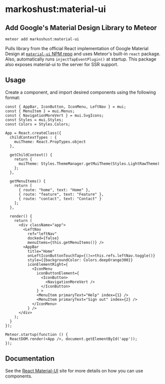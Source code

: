 # markoshust:material-ui

## Add Google's Material Design Library to Meteor

`meteor add markoshust:material-ui`

Pulls library from the official React implementation of Google Material Design at <a href="https://www.npmjs.com/package/material-ui" target="_blank">`material-ui` NPM repo</a> and uses Meteor's built-in `react` package. Also, automatically runs `injectTapEventPlugin()` at startup. This package also exposes material-ui to the server for SSR support.

## Usage

Create a component, and import desired components using the following format:

```
const { AppBar, IconButton, IconMenu, LeftNav } = mui;
const { MenuItem } = mui.Menus;
const { NavigationMoreVert } = mui.SvgIcons;
const Styles = mui.Styles;
const Colors = Styles.Colors;

App = React.createClass({
  childContextTypes : {
    muiTheme: React.PropTypes.object
  },

  getChildContext() {
    return {
      muiTheme: Styles.ThemeManager.getMuiTheme(Styles.LightRawTheme)
    };
  },

  getMenuItems() {
    return [
      { route: "home", text: "Home" },
      { route: "feature", text: "Feature" },
      { route: "contact", text: "Contact" }
    ];
  },

  render() {
    return (
      <div className="app">
        <LeftNav
          ref="leftNav"
          docked={false}
          menuItems={this.getMenuItems()} />
        <AppBar
          title="Home"
          onLeftIconButtonTouchTap={()=>this.refs.leftNav.toggle()}
          style={{backgroundColor: Colors.deepOrange300}}
          iconElementRight={
            <IconMenu
              iconButtonElement={
                <IconButton>
                  <NavigationMoreVert />
                </IconButton>
              } >
              <MenuItem primaryText="Help" index={1} />
              <MenuItem primaryText="Sign out" index={2} />
            </IconMenu>
          } />
      </div>
    );
  }
});

Meteor.startup(function () {
  ReactDOM.render(<App />, document.getElementById('app'));
});
```

## Documentation

See the <a href="http://material-ui.com/#/" target="_blank">React Material-UI</a> site for more details on how you can use components.
